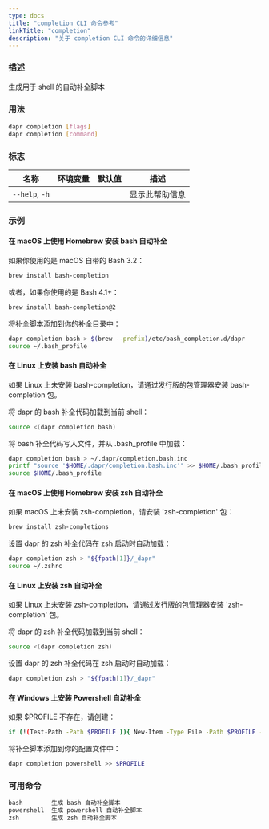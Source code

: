 ```yaml
---
type: docs
title: "completion CLI 命令参考"
linkTitle: "completion"
description: "关于 completion CLI 命令的详细信息"
---
```


### 描述

生成用于 shell 的自动补全脚本

### 用法

```bash
dapr completion [flags]
dapr completion [command]
```

### 标志

| 名称           | 环境变量 | 默认值 | 描述                  |
| -------------- | -------- | ------- | ------------------------ |
| `--help`, `-h` |          |         | 显示此帮助信息 |

### 示例

#### 在 macOS 上使用 Homebrew 安装 bash 自动补全

如果你使用的是 macOS 自带的 Bash 3.2：

```bash
brew install bash-completion
```

或者，如果你使用的是 Bash 4.1+：

```bash
brew install bash-completion@2
```

将补全脚本添加到你的补全目录中：

```bash
dapr completion bash > $(brew --prefix)/etc/bash_completion.d/dapr
source ~/.bash_profile
```

#### 在 Linux 上安装 bash 自动补全

如果 Linux 上未安装 bash-completion，请通过发行版的包管理器安装 bash-completion 包。

将 dapr 的 bash 补全代码加载到当前 shell：

```bash
source <(dapr completion bash)
```

将 bash 补全代码写入文件，并从 .bash_profile 中加载：

```bash
dapr completion bash > ~/.dapr/completion.bash.inc
printf "source '$HOME/.dapr/completion.bash.inc'" >> $HOME/.bash_profile
source $HOME/.bash_profile
```

#### 在 macOS 上使用 Homebrew 安装 zsh 自动补全

如果 macOS 上未安装 zsh-completion，请安装 'zsh-completion' 包：

```bash
brew install zsh-completions
```

设置 dapr 的 zsh 补全代码在 zsh 启动时自动加载：
```bash
dapr completion zsh > "${fpath[1]}/_dapr"
source ~/.zshrc
```

#### 在 Linux 上安装 zsh 自动补全

如果 Linux 上未安装 zsh-completion，请通过发行版的包管理器安装 'zsh-completion' 包。

将 dapr 的 zsh 补全代码加载到当前 shell：

```bash
source <(dapr completion zsh)
```

设置 dapr 的 zsh 补全代码在 zsh 启动时自动加载：

```bash
dapr completion zsh > "${fpath[1]}/_dapr"
```

#### 在 Windows 上安装 Powershell 自动补全

如果 $PROFILE 不存在，请创建：

```bash
if (!(Test-Path -Path $PROFILE )){ New-Item -Type File -Path $PROFILE -Force }
```

将补全脚本添加到你的配置文件中：

```bash
dapr completion powershell >> $PROFILE
```

### 可用命令

```txt
bash        生成 bash 自动补全脚本
powershell  生成 powershell 自动补全脚本
zsh         生成 zsh 自动补全脚本
```